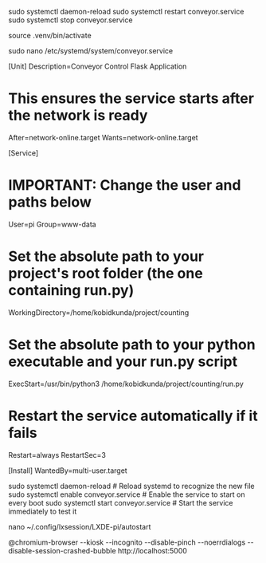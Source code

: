 
sudo systemctl daemon-reload
sudo systemctl restart conveyor.service
sudo systemctl stop conveyor.service

source .venv/bin/activate

sudo nano /etc/systemd/system/conveyor.service


[Unit]
Description=Conveyor Control Flask Application
# This ensures the service starts after the network is ready
After=network-online.target
Wants=network-online.target

[Service]
# IMPORTANT: Change the user and paths below
User=pi
Group=www-data

# Set the absolute path to your project's root folder (the one containing run.py)
WorkingDirectory=/home/kobidkunda/project/counting

# Set the absolute path to your python executable and your run.py script
ExecStart=/usr/bin/python3 /home/kobidkunda/project/counting/run.py

# Restart the service automatically if it fails
Restart=always
RestartSec=3

[Install]
WantedBy=multi-user.target


sudo systemctl daemon-reload      # Reload systemd to recognize the new file
sudo systemctl enable conveyor.service  # Enable the service to start on every boot
sudo systemctl start conveyor.service   # Start the service immediately to test it



nano ~/.config/lxsession/LXDE-pi/autostart


@chromium-browser --kiosk --incognito --disable-pinch --noerrdialogs --disable-session-crashed-bubble http://localhost:5000


